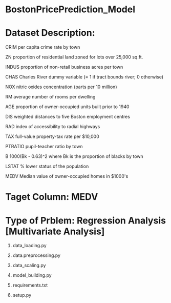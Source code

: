 # BostonPricePrediction_Model

# Dataset Description:

CRIM	per capita crime rate by town

ZN	proportion of residential land zoned for lots over 25,000 sq.ft.

INDUS	proportion of non-retail business acres per town

CHAS	Charles River dummy variable (= 1 if tract bounds river; 0 otherwise)

NOX	nitric oxides concentration (parts per 10 million)

RM	average number of rooms per dwelling

AGE	proportion of owner-occupied units built prior to 1940

DIS	weighted distances to five Boston employment centres

RAD	index of accessibility to radial highways

TAX	full-value property-tax rate per $10,000

PTRATIO	pupil-teacher ratio by town

B	1000(Bk - 0.63)^2 where Bk is the proportion of blacks by town

LSTAT	% lower status of the population

MEDV	Median value of owner-occupied homes in $1000's





# Taget Column: MEDV
# Type of Prblem: Regression Analysis [Multivariate Analysis]







1. data_loading.py

2. data.preprocessing.py

3. data_scaling.py

4. model_building.py

5. requirements.txt

7. setup.py

